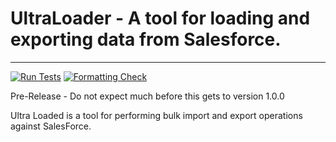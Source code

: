 # UltraLoader - A tool for loading and exporting data from Salesforce.

-----------------------------------------
[![Run Tests](https://github.com/Rehket/Ultraloader/actions/workflows/tests.yml/badge.svg?branch=main)](https://github.com/Rehket/Ultraloader/actions/workflows/tests.yml)
[![Formatting Check](https://github.com/Rehket/Ultraloader/actions/workflows/black.yml/badge.svg?branch=main)](https://github.com/Rehket/Ultraloader/actions/workflows/black.yml)

Pre-Release - Do not expect much before this gets to version 1.0.0

Ultra Loaded is a tool for performing bulk import and export operations against SalesForce.